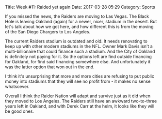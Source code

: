 Title: Week #11: Raided yet again
Date: 2017-03-28 05:29
Category: Sports

If you missed the news, the Raiders are moving to Las Vegas. The Black Hole is leaving Oakland (again) for a newer, nicer, stadium in the desert. But let's talk about how we got here, and how different this is from the moving of the San Diego Chargers to Los Angeles.

The current Raiders stadium is outdated and old. It needs renovating to keep up with other modern stadiums in the NFL. Owner Mark Davis isn't a multi-billionaire that could finance such a stadium. And the City of Oakland is definitely not paying for it. So the options left are find outside financing for Oakland, for find said financing somewhere else. And unfortunately it was the latter option that won out in the end.

I think it's unsurprising that more and more cities are refusing to put public money into stadiums that they will see no profit from - it makes no sense whatsoever.

Overall I think the Raider Nation will adapt and survive just as it did when they moved to Los Angeles. The Raiders still have an awkward two-to-three years left in Oakland, and with Derek Carr at the helm, it looks like they will be good ones.
